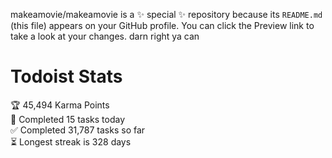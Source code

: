 makeamovie/makeamovie is a ✨ special ✨ repository because its `README.md` (this file) appears on your GitHub profile.
You can click the Preview link to take a look at your changes. darn right ya can

# Todoist Stats

<!-- TODO-IST:START -->
🏆  45,494 Karma Points           
🌸  Completed 15 tasks today           
✅  Completed 31,787 tasks so far           
⏳  Longest streak is 328 days
<!-- TODO-IST:END -->